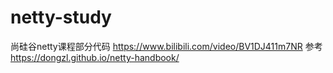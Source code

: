 # netty-study
尚硅谷netty课程部分代码 https://www.bilibili.com/video/BV1DJ411m7NR
参考 https://dongzl.github.io/netty-handbook/

